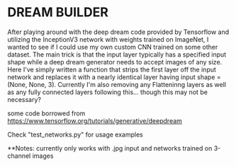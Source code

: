 # DREAM BUILDER
After playing around with the deep dream code provided by Tensorflow and utilizing the InceptionV3 network with weights trained on ImageNet, I wanted to see if I could use my own custom CNN trained on some other dataset. The main trick is that the input layer typically has a specified input shape while a deep dream generator needs to accept images of any size. Here I've simply written a function that strips the first layer off the input network and replaces it with a nearly identical layer having input shape = (None, None, 3). Currently I'm also removing any Flatteninng layers as well as any fully connected layers following this... though this may not be necessary? 

some code borrowed from
https://www.tensorflow.org/tutorials/generative/deepdream

Check "test_networks.py" for usage examples

**Notes: currently only works with .jpg input and networks trained on 3-channel images
